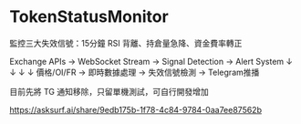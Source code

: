 # TokenStatusMonitor
監控三大失效信號：15分鐘 RSI 背離、持倉量急降、資金費率轉正

Exchange APIs → WebSocket Stream → Signal Detection → Alert System
     ↓              ↓                    ↓              ↓
  價格/OI/FR → 即時數據處理 → 失效信號檢測 → Telegram推播

目前先將 TG 通知移除，只留單機測試，可自行開發增加

https://asksurf.ai/share/9edb175b-1f78-4c84-9784-0aa7ee87562b
